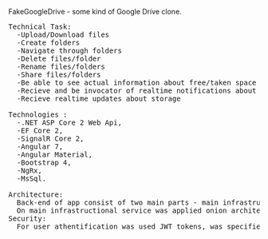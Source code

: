 FakeGoogleDrive - some kind of Google Drive clone.

<pre>
Technical Task:
  -Upload/Download files
  -Create folders
  -Navigate through folders
  -Delete files/folder
  -Rename files/folders
  -Share files/folders
  -Be able to see actual information about free/taken space
  -Recieve and be invocator of realtime notifications about file/folder deletition, shatring
  -Recieve realtime updates about storage 
  
Technologies : 
  -.NET ASP Core 2 Web Api,
  -EF Core 2,
  -SignalR Core 2,
  -Angular 7,
  -Angular Material,
  -Bootstrap 4,
  -NgRx,
  -MsSql.
  
Architecture: 
  Back-end of app consist of two main parts - main infrastructional service, SignalRNotificationService -service responsible for realtime communication with front-end.
  On main infrastructional service was applied onion architecture, on SignalRNotificationService was used SignalR Core library.
Security:
  For user athentification was used JWT tokens, was specified CORS policy with specific whitelist, password are hashing and salting.
  </pre>
